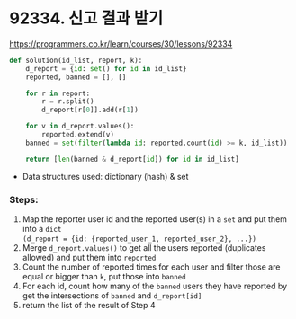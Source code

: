 # 92334. 신고 결과 받기

https://programmers.co.kr/learn/courses/30/lessons/92334

```python
def solution(id_list, report, k):
    d_report = {id: set() for id in id_list}
    reported, banned = [], []

    for r in report:
        r = r.split()
        d_report[r[0]].add(r[1])

    for v in d_report.values():
        reported.extend(v)
    banned = set(filter(lambda id: reported.count(id) >= k, id_list))

    return [len(banned & d_report[id]) for id in id_list]
```

- Data structures used: dictionary (hash) & set

### Steps:

1. Map the reporter user id and the reported user(s) in a `set` and put them into a `dict`\
   `(d_report = {id: {reported_user_1, reported_user_2}, ...})`
2. Merge `d_report.values()` to get all the users reported (duplicates allowed) and put them into `reported`
3. Count the number of reported times for each user and filter those are equal or bigger than `k`, put those into `banned`
4. For each id, count how many of the `banned` users they have reported by get the intersections of `banned` and `d_report[id]`
5. return the list of the result of Step 4
